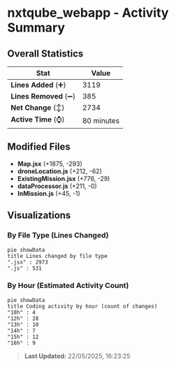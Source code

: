 # nxtqube_webapp - Activity Summary 

## Overall Statistics

| Stat                   | Value                                                             |
| ---------------------- | ----------------------------------------------------------------- |
| **Lines Added** (➕)   | 3119                                          |
| **Lines Removed** (➖) | 385                                        |
| **Net Change** (↕)    | 2734                |
| **Active Time** (⌚)   | 80 minutes |


## Modified Files
- **Map.jsx** (+1875, -293)
- **droneLocation.js** (+212, -62)
- **ExistingMission.jsx** (+776, -29)
- **dataProcessor.js** (+211, -0)
- **InMission.js** (+45, -1)

## Visualizations

### By File Type (Lines Changed)

```mermaid
pie showData
title Lines changed by file type
".jsx" : 2973
".js" : 531
```

### By Hour (Estimated Activity Count)

```mermaid
pie showData
title Coding activity by hour (count of changes)
"10h" : 4
"12h" : 28
"13h" : 10
"14h" : 7
"15h" : 12
"16h" : 9
```


> **Last Updated:** 22/05/2025, 16:23:25